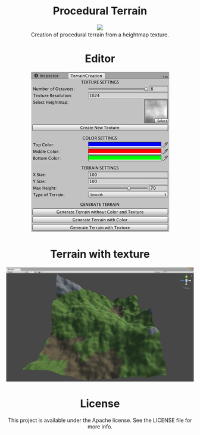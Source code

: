 <h1 align="center">Procedural Terrain</h1>

<p align="center">
  <a href="https://docs.microsoft.com/en-us/dotnet/csharp">
<img src="https://img.shields.io/badge/C%23-7.3-green.svg">
</a><br/>
  Creation of procedural terrain from a heightmap texture.
</p>

<h1 align="center">Editor</h1>
<p align="center">
  <img src="Assets/Screenshots/inspector-editor.png" alt="Sample">
</p>
<h1 align="center">Terrain with texture</h1>
<p align="center">
  <img src="Assets/Screenshots/texture-shared.png" alt="Sample">
</p>

<h1 align="center">License</h1>
<p align="center">
  This project is available under the Apache license. See the LICENSE file for more info.
</p>
